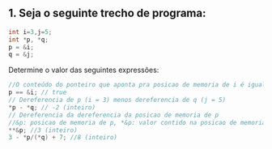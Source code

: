 ## 1. Seja o seguinte trecho de programa:
```c
int i=3,j=5;
int *p, *q;
p = &i;
q = &j;
```
Determine o valor das seguintes expressões:
```c++
//O conteúdo do ponteiro que aponta pra posicao de memoria de i é igual a posicao de memoria em i? 
p == &i; // true
// Dereferencia de p (i = 3) menos dereferencia de q (j = 5) 
*p - *q; // -2 (inteiro)
// Dereferencia da dereferencia da posicao de memoria de p
//&p: posicao de memoria de p, *&p: valor contido na posicao de memoria de p(&i), **&p: valor de i
**&p; //3 (inteiro)
3 - *p/(*q) + 7; //8 (inteiro)
```
